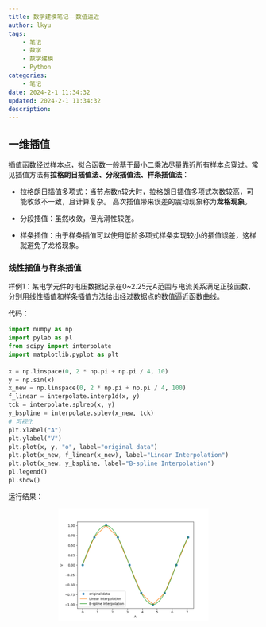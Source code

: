 ```yaml
---
title: 数学建模笔记——数值逼近
author: lkyu
tags:
    - 笔记
    - 数学
    - 数学建模
    - Python
categories:
    - 笔记
date: 2024-2-1 11:34:32
updated: 2024-2-1 11:34:32
description:
---
```


## 一维插值

插值函数经过样本点，拟合函数一般基于最小二乘法尽量靠近所有样本点穿过。常见插值方法有**拉格朗日插值法、分段插值法、样条插值法**：

-   拉格朗日插值多项式：当节点数n较大时，拉格朗日插值多项式次数较高，可能收敛不一致，且计算复杂。
    高次插值带来误差的震动现象称为**龙格现象**。

-   分段插值：虽然收敛，但光滑性较差。

-   样条插值：由于样条插值可以使用低阶多项式样条实现较小的插值误差，这样就避免了龙格现象。

### 线性插值与样条插值

样例1：某电学元件的电压数据记录在0~2.25元A范围与电流关系满足正弦函数，分别用线性插值和样条插值方法给出经过数据点的数值逼近函数曲线。

代码：

```python
import numpy as np
import pylab as pl
from scipy import interpolate
import matplotlib.pyplot as plt

x = np.linspace(0, 2 * np.pi + np.pi / 4, 10)
y = np.sin(x)
x_new = np.linspace(0, 2 * np.pi + np.pi / 4, 100)
f_linear = interpolate.interp1d(x, y)
tck = interpolate.splrep(x, y)
y_bspline = interpolate.splev(x_new, tck)
# 可视化
plt.xlabel("A")
plt.ylabel("V")
plt.plot(x, y, "o", label="original data")
plt.plot(x_new, f_linear(x_new), label="Linear Interpolation")
plt.plot(x_new, y_bspline, label="B-spline Interpolation")
pl.legend()
pl.show()
```

运行结果：

<div style="margin: 0 auto; text-align: center; width: 60%"><img src="../img/Linear Interpolation.png" /></div>
